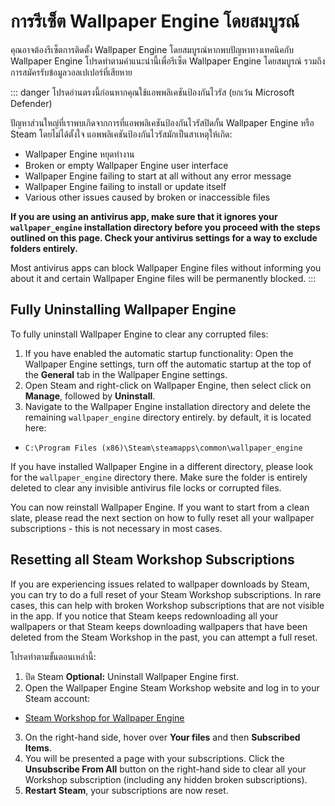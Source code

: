 # การรีเซ็ต Wallpaper Engine โดยสมบูรณ์

คุณอาจต้องรีเซ็ตการติดตั้ง Wallpaper Engine โดยสมบูรณ์หากพบปัญหาทางเทคนิคกับ Wallpaper Engine โปรดทำตามคำแนะนำนี้เพื่อรีเซ็ต Wallpaper Engine โดยสมบูรณ์ รวมถึงการสมัครรับข้อมูลวอลเปเปอร์ที่เสียหาย

::: danger
โปรดอ่านตรงนี้ก่อนหากคุณใช้แอพพลิเคชันป้องกันไวรัส (ยกเว้น Microsoft Defender)

ปัญหาส่วนใหญ่ที่เราพบเกิดจากการที่แอพพลิเคชันป้องกันไวรัสปิดกั้น Wallpaper Engine หรือ Steam โดยไม่ได้ตั้งใจ แอพพลิเคชันป้องกันไวรัสมักเป็นสาเหตุให้เกิด:

* Wallpaper Engine หยุดทำงาน
* Broken or empty Wallpaper Engine user interface
* Wallpaper Engine failing to start at all without any error message
* Wallpaper Engine failing to install or update itself
* Various other issues caused by broken or inaccessible files

**If you are using an antivirus app, make sure that it ignores your `wallpaper_engine` installation directory before you proceed with the steps outlined on this page. Check your antivirus settings for a way to exclude folders entirely.**

Most antivirus apps can block Wallpaper Engine files without informing you about it and certain Wallpaper Engine files will be permanently blocked.
:::

## Fully Uninstalling Wallpaper Engine

To fully uninstall Wallpaper Engine to clear any corrupted files:

1. If you have enabled the automatic startup functionality: Open the Wallpaper Engine settings, turn off the automatic startup at the top of the **General** tab in the Wallpaper Engine settings.
2. Open Steam and right-click on Wallpaper Engine, then select click on **Manage**, followed by **Uninstall**.
3. Navigate to the Wallpaper Engine installation directory and delete the remaining `wallpaper_engine` directory entirely. by default, it is located here:

* `C:\Program Files (x86)\Steam\steamapps\common\wallpaper_engine`

If you have installed Wallpaper Engine in a different directory, please look for the `wallpaper_engine` directory there. Make sure the folder is entirely deleted to clear any invisible antivirus file locks or corrupted files.

You can now reinstall Wallpaper Engine. If you want to start from a clean slate, please read the next section on how to fully reset all your wallpaper subscriptions - this is not necessary in most cases.

## Resetting all Steam Workshop Subscriptions

If you are experiencing issues related to wallpaper downloads by Steam, you can try to do a full reset of your Steam Workshop subscriptions. In rare cases, this can help with broken Workshop subscriptions that are not visible in the app. If you notice that Steam keeps redownloading all your wallpapers or that Steam keeps downloading wallpapers that have been deleted from the Steam Workshop in the past, you can attempt a full reset.

โปรดทำตามขั้นตอนเหล่านี้:

1. ปิด Steam **Optional:** Uninstall Wallpaper Engine first.
2. Open the Wallpaper Engine Steam Workshop website and log in to your Steam account:

* [Steam Workshop for Wallpaper Engine](https://steamcommunity.com/app/431960/workshop/)

3. On the right-hand side, hover over **Your files** and then **Subscribed Items**.
4. You will be presented a page with your subscriptions. Click the **Unsubscribe From All** button on the right-hand side to clear all your Workshop subscription (including any hidden broken subscriptions).
5. **Restart Steam**, your subscriptions are now reset.
